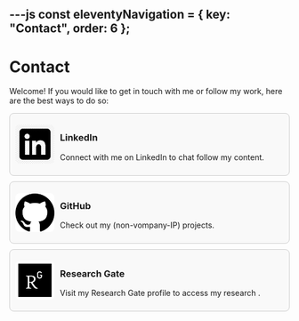 ---js
const eleventyNavigation = {
	key: "Contact",
	order: 6
};
---
# Contact
Welcome! If you would like to get in touch with me or follow my work, here are the best ways to do so:

<a href="https://www.linkedin.com/in/carsten-draschner/" target="_blank" style="text-decoration: none; color: inherit;">
  <div style="display: flex; align-items: center; border: 1px solid #ccc; padding: 10px; margin-bottom: 10px; border-radius: 8px; background-color: #f9f9f9;">
    <img src="img/linkedin.png" alt="LinkedInIcon" style="margin-right: 10px; border-radius: 8px; height: 70px; width: auto;">
    <div>
      <h3>LinkedIn</h3>
      <p>Connect with me on LinkedIn to chat follow my content.</p>
    </div>
  </div>
</a>

<a href="https://github.com/carstendraschner" target="_blank" style="text-decoration: none; color: inherit;">
  <div style="display: flex; align-items: center; border: 1px solid #ccc; padding: 10px; margin-bottom: 10px; border-radius: 8px; background-color: #f9f9f9;">
    <img src="img/github.png" alt="GitHubIcon" style="margin-right: 10px; border-radius: 8px; height: 70px; width: auto;">
    <div>
      <h3>GitHub</h3>
      <p>Check out my (non-vompany-IP) projects.</p>
    </div>
  </div>
</a>

<a href="https://www.researchgate.net/profile/Carsten-Draschner" target="_blank" style="text-decoration: none; color: inherit;">
  <div style="display: flex; align-items: center; border: 1px solid #ccc; padding: 10px; margin-bottom: 10px; border-radius: 8px; background-color: #f9f9f9;">
    <img src="img/researchgate.png" alt="ResearchGateIcon" style="margin-right: 10px; border-radius: 8px; height: 70px; width: auto;">
    <div>
      <h3>Research Gate</h3>
      <p>Visit my Research Gate profile to access my research .</p>
    </div>
  </div>
</a>
